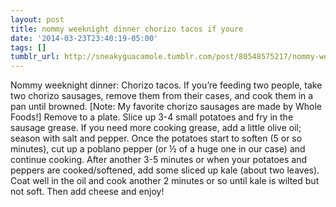 ```yaml
---
layout: post
title: nommy weeknight dinner chorizo tacos if youre
date: '2014-03-23T23:40:19-05:00'
tags: []
tumblr_url: http://sneakyguacamole.tumblr.com/post/80548575217/nommy-weeknight-dinner-chorizo-tacos-if-youre
---
```

Nommy weeknight dinner: Chorizo tacos. If you’re feeding two people, take two chorizo sausages, remove them from their cases, and cook them in a pan until browned. [Note: My favorite chorizo sausages are made by Whole Foods!] Remove to a plate. Slice up 3-4 small potatoes and fry in the sausage grease. If you need more cooking grease, add a little olive oil; season with salt and pepper. Once the potatoes start to soften (5 or so minutes), cut up a poblano pepper (or ½ of a huge one in our case) and continue cooking. After another 3-5 minutes or when your potatoes and peppers are cooked/softened, add some sliced up kale (about two leaves). Coat well in the oil and cook another 2 minutes or so until kale is wilted but not soft. Then add cheese and enjoy!
